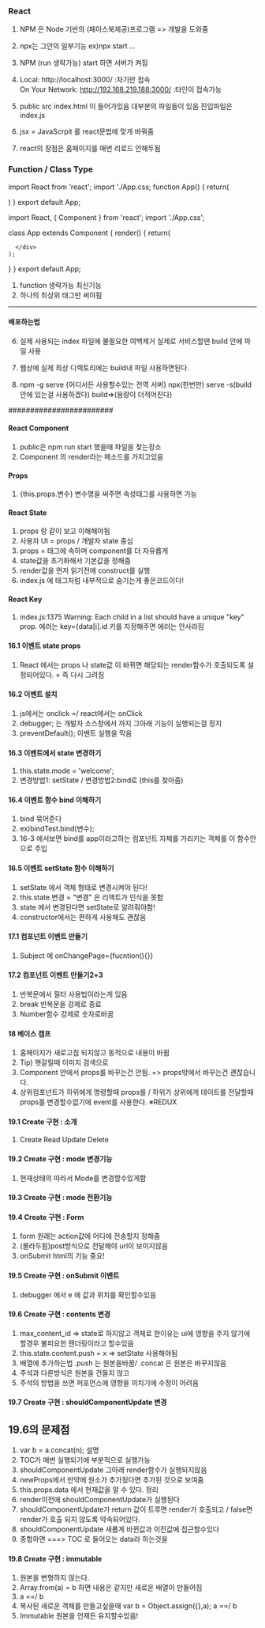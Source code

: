 ### React ###
1. NPM 은 Node 기반의 (페이스북제공)프로그램 => 개발을 도와줌
2. npx는 그안의 일부기능 ex)npx start ...
3. NPM (run 생략가능) start 하면 서버가 켜짐
4.   Local:            http://localhost:3000/ :자기만 접속       
     On Your Network:  http://192.168.219.188:3000/  :타인이 접속가능

5. public                     src
   index.html 이 들어가있음    대부분의 파일들이 있음 진입파일은 index.js
6. jsx = JavaScrpit 를 react문법에 맞게 바꿔줌 
7. react의 장점은 홈페이지를 매번 리로드 안해두됨
### Function / Class Type ###
import React from 'react';
import './App.css;
function App() {
  return(
    <div className="App">
    </div>
  )
}
export default App;

import React, { Component } from 'react';
import './App.css';

class App extends Component {
  render() {
    return(
      <div className="App">

      </div>
    );
  }
}
export default App;
1. function 생략가능 최신기능
2. 하나의 최상위 태그만 써야됨
------------------
#### 배포하는법 ####
6. 실제 사용되는 index 파일에 불필요한 여백제거
  실제로 서비스할땐 build 안에 파일 사용 
7. 웹상에 실제 최상 디렉토리에는 build내 파일 사용하면된다.

8. npm -g serve {어디서든 사용할수있는 전역 서버}
   npx(한번만) serve -s(build 안에 있는걸 사용하겠다) build=>(용량이 더적어진다) 

########################

#### React Component ####
1. public은 npm run start 했을때 파일을 찾는장소
2. Component 의 render라는 메소드를 가지고있음

#### Props ####
1. {this.props.변수} 변수명을 써주면 속성태그를 사용하면 가능
#### React State ####
1. props 랑 같이 보고 이해해야됨
2. 사용자 UI = props / 개발자 state 중심
3. props = 태그에 속하며 component를 더 자유롭게
4. state값을 초기화해서 기본값을 정해줌
5. render값을 먼저 읽기전에 construct를 실행
5. index.js 에 <App /> 태그처럼 내부적으로 숨기는게 좋은코드이다!
#### React Key ####
1. index.js:1375 Warning: Each child in a list should have a unique "key" prop. 에러는
   key={data[i].id 키를 지정해주면 에러는 안사라짐 
#### 16.1 이벤트 state props ####
1. React 에서는 props 나 state값 이 바뀌면 해당되는 render함수가 호출되도록 설정되어있다.
    = 즉 다시 그려짐
#### 16.2 이벤트 설치 ####
1. js에서는 onclick =/ react에서는 onClick
2. debugger; 는 개발자 소스창에서 까지 그아래 기능이 실행되는걸 정지
3. preventDefault(); 이벤트 실행을 막음
#### 16.3 이벤트에서 state 변경하기 ####
1. this.state.mode = 'welcome';
2. 변경방법1: setState / 변경방법2:bind로 (this를 찾아줌)
#### 16.4 이벤트 함수 bind 이해하기 ####
1. bind 묶어준다
2. ex)bindTest.bind(변수);
3. 16-3 에서보면 bind를 app이라고하는 컴포넌트 자체를 가리키는 객체를 이 함수안으로 주입
#### 16.5 이벤트 setState 함수 이해하기 ####
1. setState 에서 객체 형태로 변경시켜야 된다!
2. this.state.변경 = "변경" 은 리액트가 인식을 못함
3. state 에서 변경된다면 setState로 알려줘야함!
4. constructor에서는 편하게 사용해도 괜찮음
#### 17.1 컴포넌트 이벤트 만들기 ####
1. Subject 에 onChangePage={fucntion(){}}
#### 17.2 컴포넌트 이벤트 만들기2+3 ####
1. 반복문에서 필터 사용법이라는게 있음
2. break 반복문을 강제로 종료
3. Number함수 강제로 숫자로바꿈
#### 18 베이스 캠프 ####
1. 홈페이지가 새로고침 되지않고 동적으로 내용이 바뀜
2. Tip) 햇갈릴때 이미지 검색으로 
3. Component 안에서 props를 바꾸는건 안됨. => props밖에서 바꾸는건 괜찮습니다.
4. 상위컴포넌트가 하위에게 명령할때 props를 / 하위가 상위에게 데이트를 전달할때 props를 변경할수없기에 event를 사용한다.
※REDUX 
#### 19.1 Create 구현 : 소개 ####
1. Create Read Update Delete
#### 19.2 Create 구현 : mode 변경기능 ####
1. 현재상태의 따라서 Mode를 변경할수있게함
#### 19.3 Create 구현 : mode 전환기능 ####
#### 19.4 Create 구현 : Form ####
1. form 원래는 action값에 어디에 전송할지 정해줌
2. (몰라두됨)post방식으로 전달해야 url이 보이지않음
3. onSubmit html의 기능 중요!
#### 19.5 Create 구현 : onSubmit 이벤트 ####
1. debugger 에서 e 에 값과 위치를 확인할수있음
#### 19.6 Create 구현 : contents 변경 ####
1. max_content_id => state로 하지않고 객체로 한이유는 ui에 영향을 주지 않기에 
   할경우 불피요한 랜더링이라고 할수있음
2. this.state.content.push = x => setState 사용해야됨
3. 배열에 추가하는법 .push 는 원본을바꿈/ .concat 은 원본은 바꾸지않음 
4. 주석과 다른방식은 원본을 건들지 않고
5. 주석의 방법을 쓰면 퍼포먼스에 영향을 끼치기에 수정이 어려움 
#### 19.7 Create 구현 : shouldComponentUpdate 변경 ####
## 19.6의 문제점 ##
1. var b = a.concat(n); 설명
2. TOC가 매번 실행되기에 부분적으로 실행가능
3. shouldComponentUpdate 그아래 render함수가 실행되지않음
4. newProps에서 만약에 원소가 추가됬다면 추가된 것으로 보여줌
5. this.props.data 에서 현재값을 알 수 있다.
정리
1. render이전에 shouldComponentUpdate가 실행된다
2. shouldComponentUpdate가 return 값이 트루면 render가 호출되고 / false면 render가 호출 되지 않도록 약속되어있다.
3. shouldComponentUpdate 새롭게 바뀐값과 이전값에 접근할수있다 
4. 종합하면 ===> TOC 로 들어오는 data라 하는것을 
#### 19.8 Create 구현 : immutable ####
1. 원본을 변형하지 않는다.
2. Array.from(a) = b 하면 내용은 같지만 새로운 배열이 만들어짐
3. a ==/ b
4. 복사된 새로운 객체를 만들고싶을때
    var b = Object.assign({},a);
    a ==/ b
5. Immutable 원본을 언제든 유지할수있음!
    
